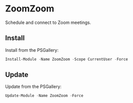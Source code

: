 # ZoomZoom

Schedule and connect to Zoom meetings.

## Install

Install from the PSGallery:

```powershell
Install-Module -Name ZoomZoom -Scope CurrentUser -Force
```

## Update

Update from the PSGallery:

```powershell
Update-Module -Name ZoomZoom -Force
```
